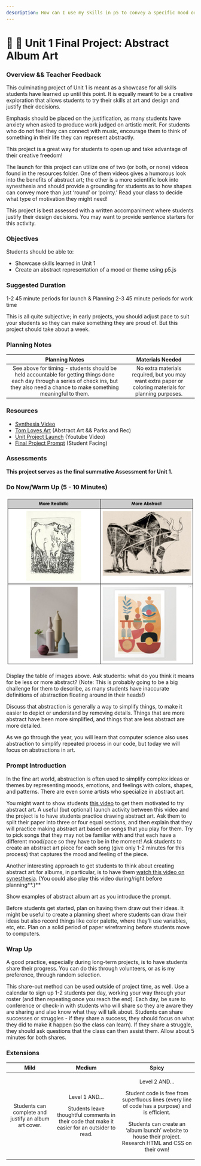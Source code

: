 ```yaml
---
description: How can I use my skills in p5 to convey a specific mood or theme?
---
```


# 🎨 🎨 Unit 1 Final Project: Abstract Album Art

### Overview && Teacher Feedback

This culminating project of Unit 1 is meant as a showcase for all skills students have learned up until this point. It is equally meant to be a creative exploration that allows students to try their skills at art and design and justify their decisions.

Emphasis should be placed on the justification, as many students have anxiety when asked to produce work judged on artistic merit. For students who do not feel they can connect with music, encourage them to think of something in their life they can represent abstractly.

This project is a great way for students to open up and take advantage of their creative freedom!

The launch for this project can utilize one of two (or both, or none) videos found in the resources folder. One of them videos gives a humorous look into the benefits of abstract art; the other is a more scientific look into synesthesia and should provide a grounding for students as to how shapes can convey more than just ‘round’ or ‘pointy.’ Read your class to decide what type of motivation they might need!

This project is best assessed with a written accompaniment where students justify their design decisions. You may want to provide sentence starters for this activity.

### Objectives

Students should be able to:

* Showcase skills learned in Unit 1&#x20;
* Create an abstract representation of a mood or theme using p5.js

### Suggested Duration

1-2 45 minute periods for launch & Planning 2-3 45 minute periods for work time

This is all quite subjective; in early projects, you should adjust pace to suit your students so they can make something they are proud of. But this project should take about a week.

### Planning Notes

|                                                                                        Planning Notes                                                                                        |                                            Materials Needed                                            |
| :------------------------------------------------------------------------------------------------------------------------------------------------------------------------------------------: | :----------------------------------------------------------------------------------------------------: |
| See above for timing - students should be held accountable for getting things done each day through a series of check ins, but they also need a chance to make something meaningful to them. | No extra materials required, but you may want extra paper or coloring materials for planning purposes. |

### Resources

* [Synthesia Video ](https://www.ted.com/talks/neil\_harbisson\_i\_listen\_to\_color)
* [Tom Loves Art](https://drive.google.com/open?id=0BzEvNJib39cVT1JKaHlkSjlPS1U) (Abstract Art && Parks and Rec)
* [Unit Project Launch](https://youtu.be/hOvPl0cDPeI) (Youtube Video)
* [Final Project Prompt](https://docs.google.com/document/d/1JY6sCHu\_34bVHy-5IBqSzZCVTJ1NMsJblOQi2IV5pEE/edit) (Student Facing)

### Assessments

**This project serves as the final summative Assessment for Unit 1.**

### **Do Now/Warm Up (5 - 10 Minutes)**

![](<../.gitbook/assets/Screen Shot 2021-10-19 at 1.10.43 PM.png>)

Display the table of images above. Ask students: what do you think it means for be less or more abstract? (Note: This is probably going to be a big challenge for them to describe, as many students have inaccurate definitions of abstraction floating around in their heads!)&#x20;

Discuss that abstraction is generally a way to simplify things, to make it easier to depict or understand by removing details. Things that are more abstract have been more simplified, and things that are less abstract are more detailed.&#x20;

As we go through the year, you will learn that computer science also uses abstraction to simplify repeated process in our code, but today we will focus on abstractions in art.

### **Prompt Introduction**

In the fine art world, abstraction is often used to simplify complex ideas or themes by representing moods, emotions, and feelings with colors, shapes, and patterns. There are even some artists who specialize in abstract art.&#x20;

You might want to show students [this video](https://drive.google.com/open?id=0BzEvNJib39cVT1JKaHlkSjlPS1U) to get them motivated to try abstract art. A useful (but optional) launch activity between this video and the project is to have students practice drawing abstract art. Ask them to split their paper into three or four equal sections, and then explain that they will practice making abstract art based on songs that you play for them. Try to pick songs that they may not be familiar with and that each have a different mood/pace so they have to be in the moment! Ask students to create an abstract art piece for each song (give only 1-2 minutes for this process) that captures the mood and feeling of the piece.&#x20;

Another interesting approach to get students to think about creating abstract art for albums, in particular, is to have them [watch this video on synesthesia](https://www.ted.com/talks/neil\_harbisson\_i\_listen\_to\_color). (You could also play this video during/right before planning**.)**&#x20;

Show examples of abstract album art as you introduce the prompt.&#x20;

Before students get started, plan on having them draw out their ideas. It might be useful to create a planning sheet where students can draw their ideas but also record things like color palette, where they’ll use variables, etc, etc. Plan on a solid period of paper wireframing before students move to computers.

### Wrap Up

A good practice, especially during long-term projects, is to have students share their progress. You can do this through volunteers, or as is my preference, through random selection.&#x20;

This share-out method can be used outside of project time, as well. Use a calendar to sign up 1-2 students per day, working your way through your roster (and then repeating once you reach the end). Each day, be sure to conference or check-in with students who will share so they are aware they are sharing and also know what they will talk about. Students can share successes or struggles - if they share a success, they should focus on what they did to make it happen (so the class can learn). If they share a struggle, they should ask questions that the class can then assist them. Allow about 5 minutes for both shares.

### Extensions

|                          Mild                         |                                                          Medium                                                         |                                                                                                                    Spicy                                                                                                                   |
| :---------------------------------------------------: | :---------------------------------------------------------------------------------------------------------------------: | :----------------------------------------------------------------------------------------------------------------------------------------------------------------------------------------------------------------------------------------: |
| Students can complete and justify an album art cover. | <p>Level 1 AND…</p><p>Students leave thoughtful comments in their code that make it easier for an outsider to read.</p> | <p>Level 2 AND…</p><p>Student code is free from superfluous lines (every line of code has a purpose) and is efficient.</p><p>Students can create an ‘album launch’ website to house their project. Research HTML and CSS on their own!</p> |

